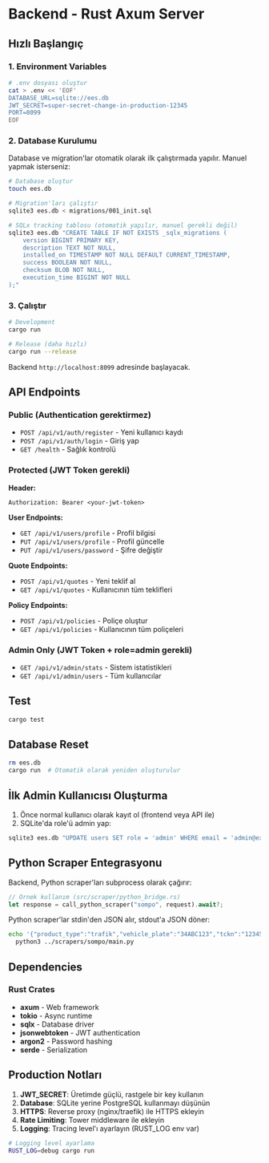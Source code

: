 # Backend - Rust Axum Server

## Hızlı Başlangıç

### 1. Environment Variables

```bash
# .env dosyası oluştur
cat > .env << 'EOF'
DATABASE_URL=sqlite://ees.db
JWT_SECRET=super-secret-change-in-production-12345
PORT=8099
EOF
```

### 2. Database Kurulumu

Database ve migration'lar otomatik olarak ilk çalıştırmada yapılır. Manuel yapmak isterseniz:

```bash
# Database oluştur
touch ees.db

# Migration'ları çalıştır
sqlite3 ees.db < migrations/001_init.sql

# SQLx tracking tablosu (otomatik yapılır, manuel gerekli değil)
sqlite3 ees.db "CREATE TABLE IF NOT EXISTS _sqlx_migrations (
    version BIGINT PRIMARY KEY,
    description TEXT NOT NULL,
    installed_on TIMESTAMP NOT NULL DEFAULT CURRENT_TIMESTAMP,
    success BOOLEAN NOT NULL,
    checksum BLOB NOT NULL,
    execution_time BIGINT NOT NULL
);"
```

### 3. Çalıştır

```bash
# Development
cargo run

# Release (daha hızlı)
cargo run --release
```

Backend `http://localhost:8099` adresinde başlayacak.

## API Endpoints

### Public (Authentication gerektirmez)

- `POST /api/v1/auth/register` - Yeni kullanıcı kaydı
- `POST /api/v1/auth/login` - Giriş yap
- `GET /health` - Sağlık kontrolü

### Protected (JWT Token gerekli)

**Header:**

```
Authorization: Bearer <your-jwt-token>
```

**User Endpoints:**

- `GET /api/v1/users/profile` - Profil bilgisi
- `PUT /api/v1/users/profile` - Profil güncelle
- `PUT /api/v1/users/password` - Şifre değiştir

**Quote Endpoints:**

- `POST /api/v1/quotes` - Yeni teklif al
- `GET /api/v1/quotes` - Kullanıcının tüm teklifleri

**Policy Endpoints:**

- `POST /api/v1/policies` - Poliçe oluştur
- `GET /api/v1/policies` - Kullanıcının tüm poliçeleri

### Admin Only (JWT Token + role=admin gerekli)

- `GET /api/v1/admin/stats` - Sistem istatistikleri
- `GET /api/v1/admin/users` - Tüm kullanıcılar

## Test

```bash
cargo test
```

## Database Reset

```bash
rm ees.db
cargo run  # Otomatik olarak yeniden oluşturulur
```

## İlk Admin Kullanıcısı Oluşturma

1. Önce normal kullanıcı olarak kayıt ol (frontend veya API ile)
2. SQLite'da role'ü admin yap:

```bash
sqlite3 ees.db "UPDATE users SET role = 'admin' WHERE email = 'admin@example.com';"
```

## Python Scraper Entegrasyonu

Backend, Python scraper'ları subprocess olarak çağırır:

```rust
// Örnek kullanım (src/scraper/python_bridge.rs)
let response = call_python_scraper("sompo", request).await?;
```

Python scraper'lar stdin'den JSON alır, stdout'a JSON döner:

```bash
echo '{"product_type":"trafik","vehicle_plate":"34ABC123","tckn":"12345678901"}' | \
  python3 ../scrapers/sompo/main.py
```

## Dependencies

### Rust Crates

- **axum** - Web framework
- **tokio** - Async runtime
- **sqlx** - Database driver
- **jsonwebtoken** - JWT authentication
- **argon2** - Password hashing
- **serde** - Serialization

## Production Notları

1. **JWT_SECRET**: Üretimde güçlü, rastgele bir key kullanın
2. **Database**: SQLite yerine PostgreSQL kullanmayı düşünün
3. **HTTPS**: Reverse proxy (nginx/traefik) ile HTTPS ekleyin
4. **Rate Limiting**: Tower middleware ile ekleyin
5. **Logging**: Tracing level'ı ayarlayın (RUST_LOG env var)

```bash
# Logging level ayarlama
RUST_LOG=debug cargo run
```
